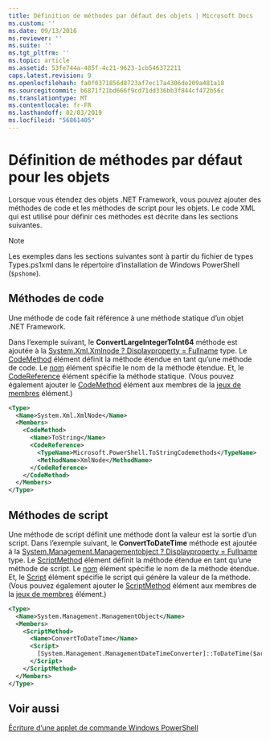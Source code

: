 ```yaml
---
title: Définition de méthodes par défaut des objets | Microsoft Docs
ms.custom: ''
ms.date: 09/13/2016
ms.reviewer: ''
ms.suite: ''
ms.tgt_pltfrm: ''
ms.topic: article
ms.assetid: 53fe744a-485f-4c21-9623-1cb546372211
caps.latest.revision: 9
ms.openlocfilehash: fa0f0371856d8723af7ec17a4306de209a481a18
ms.sourcegitcommit: b6871f21bd666f9cd71dd336bb3f844cf472b56c
ms.translationtype: MT
ms.contentlocale: fr-FR
ms.lasthandoff: 02/03/2019
ms.locfileid: "56861405"
---
```

# <a name="defining-default-methods-for-objects"></a>Définition de méthodes par défaut pour les objets

Lorsque vous étendez des objets .NET Framework, vous pouvez ajouter des méthodes de code et les méthodes de script pour les objets. Le code XML qui est utilisé pour définir ces méthodes est décrite dans les sections suivantes.

> [!NOTE]
> Les exemples dans les sections suivantes sont à partir du fichier de types Types.ps1xml dans le répertoire d’installation de Windows PowerShell (`$pshome`).

## <a name="code-methods"></a>Méthodes de code

Une méthode de code fait référence à une méthode statique d’un objet .NET Framework.

Dans l’exemple suivant, le **ConvertLargeIntegerToInt64** méthode est ajoutée à la [System.Xml.Xmlnode ? Displayproperty = Fullname](/dotnet/api/System.Xml.XmlNode) type. Le [CodeMethod](http://msdn.microsoft.com/en-us/1ea9b031-bbcf-4e35-b497-bf30fa0b1b05) élément définit la méthode étendue en tant qu’une méthode de code. Le [nom](http://msdn.microsoft.com/en-us/b58e9d21-c8c9-49a5-909e-9c1cfc64f873) élément spécifie le nom de la méthode étendue. Et, le [CodeReference](http://msdn.microsoft.com/en-us/70017b85-18d2-4f55-8357-92f309d5618b) élément spécifie la méthode statique. (Vous pouvez également ajouter le [CodeMethod](http://msdn.microsoft.com/en-us/1ea9b031-bbcf-4e35-b497-bf30fa0b1b05) élément aux membres de la [jeux de membres](http://msdn.microsoft.com/en-us/46a50fb5-e150-4c03-8584-e1b53e4d49e3) élément.)

```xml
<Type>
  <Name>System.Xml.XmlNode</Name>
  <Members>
    <CodeMethod>
      <Name>ToString</Name>
      <CodeReference>
        <TypeName>Microsoft.PowerShell.ToStringCodemethods</TypeName>
        <MethodName>XmlNode</MethodName>
      </CodeReference>
    </CodeMethod>
  </Members>
</Type>
```

## <a name="script-methods"></a>Méthodes de script

Une méthode de script définit une méthode dont la valeur est la sortie d’un script. Dans l’exemple suivant, le **ConvertToDateTime** méthode est ajoutée à la [System.Management.Managementobject ? Displayproperty = Fullname](/dotnet/api/System.Management.ManagementObject) type. Le [ScriptMethod](http://msdn.microsoft.com/en-us/59f8160f-bc95-42f0-92e2-b16a616bc65c) élément définit la méthode étendue en tant qu’une méthode de script. Le [nom](http://msdn.microsoft.com/en-us/b58e9d21-c8c9-49a5-909e-9c1cfc64f873) élément spécifie le nom de la méthode étendue. Et, le [Script](http://msdn.microsoft.com/en-us/1937ad1b-bb2b-4512-9864-01fc0767d46f) élément spécifie le script qui génère la valeur de la méthode. (Vous pouvez également ajouter le [ScriptMethod](http://msdn.microsoft.com/en-us/59f8160f-bc95-42f0-92e2-b16a616bc65c) élément aux membres de la [jeux de membres](http://msdn.microsoft.com/en-us/46a50fb5-e150-4c03-8584-e1b53e4d49e3) élément.)

```xml
<Type>
  <Name>System.Management.ManagementObject</Name>
  <Members>
    <ScriptMethod>
      <Name>ConvertToDateTime</Name>
      <Script>
        [System.Management.ManagementDateTimeConverter]::ToDateTime($args[0])
      </Script>
    </ScriptMethod>
  </Members>
</Type>
```

## <a name="see-also"></a>Voir aussi

[Écriture d’une applet de commande Windows PowerShell](./writing-a-windows-powershell-cmdlet.md)